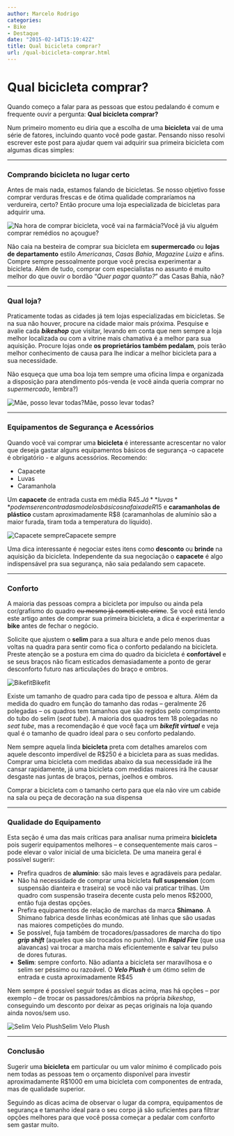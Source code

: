 ```yaml
---
author: Marcelo Rodrigo
categories:
- Bike
- Destaque
date: "2015-02-14T15:19:42Z"
title: Qual bicicleta comprar?
url: /qual-bicicleta-comprar.html
---
```

# Qual bicicleta comprar?
Quando começo a falar para as pessoas que estou pedalando é comum e frequente ouvir a pergunta: **Qual bicicleta comprar?**

Num primeiro momento eu diria que a escolha de uma **bicicleta** vai de uma série de fatores, incluindo quanto você pode gastar. Pensando nisso resolvi escrever este post para ajudar quem vai adquirir sua primeira bicicleta com algumas dicas simples:

---

### Comprando bicicleta no lugar certo

Antes de mais nada, estamos falando de bicicletas. Se nosso objetivo fosse comprar verduras frescas e de ótima qualidade compraríamos na verdureira, certo? Então procure uma loja especializada de bicicletas para adquirir uma.

![Na hora de comprar bicicleta, você vai na farmácia?](/images/2015/02/bicicleta-loja-bikeshop.webp)Você já viu alguém comprar remédios no açougue?

Não caia na besteira de comprar sua bicicleta em **supermercado** ou **lojas de departamento** estilo *Americanas*, *Casas Bahia*, *Magazine Luiza* e afins. Compre sempre pessoalmente porque você precisa experimentar a bicicleta. Além de tudo, comprar com especialistas no assunto é muito melhor do que ouvir o bordão “*Quer pagar quanto?*” das Casas Bahia, não?

---

### Qual loja?

Praticamente todas as cidades já tem lojas especializadas em bicicletas. Se na sua não houver, procure na cidade maior mais próxima. Pesquise e avalie cada ***bikeshop*** que visitar, levando em conta que nem sempre a loja melhor localizada ou com a vitrine mais chamativa é a melhor para sua aquisição. Procure lojas onde **os proprietários também pedalam**, pois terão melhor conhecimento de causa para lhe indicar a melhor bicicleta para a sua necessidade.

Não esqueça que uma boa loja tem sempre uma oficina limpa e organizada a disposição para atendimento pós-venda (e você ainda queria comprar no *supermercado*, lembra?)

![Mãe, posso levar todas?](/images/2015/02/qual-bicicleta-comprar.webp)Mãe, posso levar todas?

---

### Equipamentos de Segurança e Acessórios

Quando você vai comprar uma **bicicleta** é interessante acrescentar no valor que deseja gastar alguns equipamentos básicos de segurança -o capacete é obrigatório - e alguns acessórios. Recomendo:

- Capacete
- Luvas
- Caramanhola

Um **capacete** de entrada custa em média R$45. Já **luvas** podem ser encontradas modelos básicos na faixa de R$15 e **caramanholas de plástico** custam aproximadamente R$8 (caramanholas de alumínio são a maior furada, tiram toda a temperatura do líquido).

![Capacete sempre](/images/2015/02/bicicleta-crianca-capacete.webp)Capacete sempre

Uma dica interessante é negociar estes itens como **desconto** ou **brinde** na aquisição da bicicleta. Independente da sua negociação o **capacete** é algo indispensável pra sua segurança, não saia pedalando sem capacete.

---

### Conforto

A maioria das pessoas compra a bicicleta por impulso ou ainda pela cor/grafismo do quadro <del>eu mesmo já cometi este crime</del>. Se você está lendo este artigo antes de comprar sua primeira bicicleta, a dica é experimentar a **bike** antes de fechar o negócio.

Solicite que ajustem o **selim** para a sua altura e ande pelo menos duas voltas na quadra para sentir como fica o conforto pedalando na bicicleta. Preste atenção se a postura em cima do quadro da bicicleta é **confortável** e se seus braços não ficam esticados demasiadamente a ponto de gerar desconforto futuro nas articulações do braço e ombros.

![Bikefit](/images/2015/02/bicicleta-bikefit.webp)Bikefit

Existe um tamanho de quadro para cada tipo de pessoa e altura. Além da medida do quadro em função do tamanho das rodas – geralmente 26 polegadas – os quadros tem tamanhos que são regidos pelo comprimento do tubo do selim (*seat tube*). A maioria dos quadros tem 18 polegadas no *seat tube*, mas a recomendação é que você faça um ***bikefit virtual*** e veja qual é o tamanho de quadro ideal para o seu conforto pedalando.

Nem sempre aquela linda **bicicleta** preta com detalhes amarelos com aquele desconto imperdível de R$250 é a bicicleta para as suas medidas. Comprar uma bicicleta com medidas abaixo da sua necessidade irá lhe cansar rapidamente, já uma bicicleta com medidas maiores irá lhe causar desgaste nas juntas de braços, pernas, joelhos e ombros.

Comprar a bicicleta com o tamanho certo para que ela não vire um cabide na sala ou peça de decoração na sua dispensa

---

### Qualidade do Equipamento

Esta seção é uma das mais críticas para analisar numa primeira **bicicleta** pois sugerir equipamentos melhores – e consequentemente mais caros – pode elevar o valor inicial de uma bicicleta. De uma maneira geral é possível sugerir:

- Prefira quadros de **alumínio**: são mais leves e agradáveis para pedalar.
- Não há necessidade de comprar uma bicicleta **full suspension** (com suspensão dianteira e traseira) se você não vai praticar trilhas. Um quadro com suspensão traseira decente custa pelo menos R$2000, então fuja destas opções.
- Prefira equipamentos de relação de marchas da marca **Shimano**. A Shimano fabrica desde linhas econômicas até linhas que são usadas nas maiores competições do mundo.
- Se possível, fuja também de trocadores/passadores de marcha do tipo ***grip shift*** (aqueles que são trocados no punho). Um ***Rapid Fire*** (que usa alavancas) vai trocar a marcha mais eficientemente e salvar teu pulso de dores futuras.
- **Selim**: sempre conforto. Não adianta a bicicleta ser maravilhosa e o selim ser péssimo ou razoável. O ***Velo Plush*** é um ótimo selim de entrada e custa aproximadamente R$45

Nem sempre é possível seguir todas as dicas acima, mas há opções – por exemplo – de trocar os passadores/câmbios na própria *bikeshop*, conseguindo um desconto por deixar as peças originais na loja quando ainda novos/sem uso.

![Selim Velo Plush](/images/2015/02/bicicleta-selim-velo-plush.webp)Selim Velo Plush

---

### Conclusão

Sugerir uma **bicicleta** em particular ou um valor mínimo é complicado pois nem todas as pessoas tem o orçamento disponível para investir aproximadamente R$1000 em uma bicicleta com componentes de entrada, mas de qualidade superior.

Seguindo as dicas acima de observar o lugar da compra, equipamentos de segurança e tamanho ideal para o seu corpo já são suficientes para filtrar opções melhores para que você possa começar a pedalar com conforto sem gastar muito.